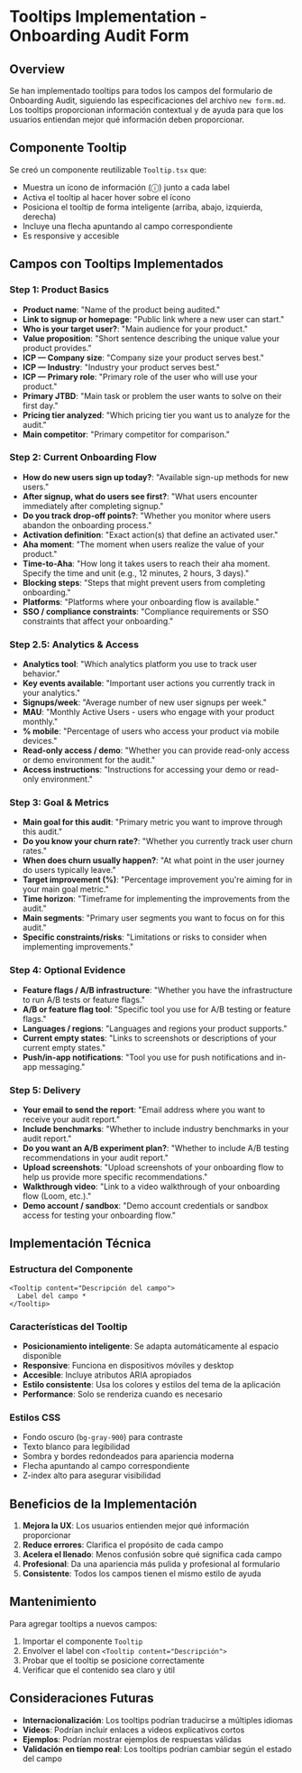# Tooltips Implementation - Onboarding Audit Form

## Overview

Se han implementado tooltips para todos los campos del formulario de Onboarding Audit, siguiendo las especificaciones del archivo `new form.md`. Los tooltips proporcionan información contextual y de ayuda para que los usuarios entiendan mejor qué información deben proporcionar.

## Componente Tooltip

Se creó un componente reutilizable `Tooltip.tsx` que:

- Muestra un ícono de información (ⓘ) junto a cada label
- Activa el tooltip al hacer hover sobre el ícono
- Posiciona el tooltip de forma inteligente (arriba, abajo, izquierda, derecha)
- Incluye una flecha apuntando al campo correspondiente
- Es responsive y accesible

## Campos con Tooltips Implementados

### Step 1: Product Basics
- **Product name**: "Name of the product being audited."
- **Link to signup or homepage**: "Public link where a new user can start."
- **Who is your target user?**: "Main audience for your product."
- **Value proposition**: "Short sentence describing the unique value your product provides."
- **ICP — Company size**: "Company size your product serves best."
- **ICP — Industry**: "Industry your product serves best."
- **ICP — Primary role**: "Primary role of the user who will use your product."
- **Primary JTBD**: "Main task or problem the user wants to solve on their first day."
- **Pricing tier analyzed**: "Which pricing tier you want us to analyze for the audit."
- **Main competitor**: "Primary competitor for comparison."

### Step 2: Current Onboarding Flow
- **How do new users sign up today?**: "Available sign-up methods for new users."
- **After signup, what do users see first?**: "What users encounter immediately after completing signup."
- **Do you track drop-off points?**: "Whether you monitor where users abandon the onboarding process."
- **Activation definition**: "Exact action(s) that define an activated user."
- **Aha moment**: "The moment when users realize the value of your product."
- **Time-to-Aha**: "How long it takes users to reach their aha moment. Specify the time and unit (e.g., 12 minutes, 2 hours, 3 days)."
- **Blocking steps**: "Steps that might prevent users from completing onboarding."
- **Platforms**: "Platforms where your onboarding flow is available."
- **SSO / compliance constraints**: "Compliance requirements or SSO constraints that affect your onboarding."

### Step 2.5: Analytics & Access
- **Analytics tool**: "Which analytics platform you use to track user behavior."
- **Key events available**: "Important user actions you currently track in your analytics."
- **Signups/week**: "Average number of new user signups per week."
- **MAU**: "Monthly Active Users - users who engage with your product monthly."
- **% mobile**: "Percentage of users who access your product via mobile devices."
- **Read-only access / demo**: "Whether you can provide read-only access or demo environment for the audit."
- **Access instructions**: "Instructions for accessing your demo or read-only environment."

### Step 3: Goal & Metrics
- **Main goal for this audit**: "Primary metric you want to improve through this audit."
- **Do you know your churn rate?**: "Whether you currently track user churn rates."
- **When does churn usually happen?**: "At what point in the user journey do users typically leave."
- **Target improvement (%)**: "Percentage improvement you're aiming for in your main goal metric."
- **Time horizon**: "Timeframe for implementing the improvements from the audit."
- **Main segments**: "Primary user segments you want to focus on for this audit."
- **Specific constraints/risks**: "Limitations or risks to consider when implementing improvements."

### Step 4: Optional Evidence
- **Feature flags / A/B infrastructure**: "Whether you have the infrastructure to run A/B tests or feature flags."
- **A/B or feature flag tool**: "Specific tool you use for A/B testing or feature flags."
- **Languages / regions**: "Languages and regions your product supports."
- **Current empty states**: "Links to screenshots or descriptions of your current empty states."
- **Push/in-app notifications**: "Tool you use for push notifications and in-app messaging."

### Step 5: Delivery
- **Your email to send the report**: "Email address where you want to receive your audit report."
- **Include benchmarks**: "Whether to include industry benchmarks in your audit report."
- **Do you want an A/B experiment plan?**: "Whether to include A/B testing recommendations in your audit report."
- **Upload screenshots**: "Upload screenshots of your onboarding flow to help us provide more specific recommendations."
- **Walkthrough video**: "Link to a video walkthrough of your onboarding flow (Loom, etc.)."
- **Demo account / sandbox**: "Demo account credentials or sandbox access for testing your onboarding flow."

## Implementación Técnica

### Estructura del Componente
```tsx
<Tooltip content="Descripción del campo">
  Label del campo *
</Tooltip>
```

### Características del Tooltip
- **Posicionamiento inteligente**: Se adapta automáticamente al espacio disponible
- **Responsive**: Funciona en dispositivos móviles y desktop
- **Accesible**: Incluye atributos ARIA apropiados
- **Estilo consistente**: Usa los colores y estilos del tema de la aplicación
- **Performance**: Solo se renderiza cuando es necesario

### Estilos CSS
- Fondo oscuro (`bg-gray-900`) para contraste
- Texto blanco para legibilidad
- Sombra y bordes redondeados para apariencia moderna
- Flecha apuntando al campo correspondiente
- Z-index alto para asegurar visibilidad

## Beneficios de la Implementación

1. **Mejora la UX**: Los usuarios entienden mejor qué información proporcionar
2. **Reduce errores**: Clarifica el propósito de cada campo
3. **Acelera el llenado**: Menos confusión sobre qué significa cada campo
4. **Profesional**: Da una apariencia más pulida y profesional al formulario
5. **Consistente**: Todos los campos tienen el mismo estilo de ayuda

## Mantenimiento

Para agregar tooltips a nuevos campos:

1. Importar el componente `Tooltip`
2. Envolver el label con `<Tooltip content="Descripción">`
3. Probar que el tooltip se posicione correctamente
4. Verificar que el contenido sea claro y útil

## Consideraciones Futuras

- **Internacionalización**: Los tooltips podrían traducirse a múltiples idiomas
- **Videos**: Podrían incluir enlaces a videos explicativos cortos
- **Ejemplos**: Podrían mostrar ejemplos de respuestas válidas
- **Validación en tiempo real**: Los tooltips podrían cambiar según el estado del campo
